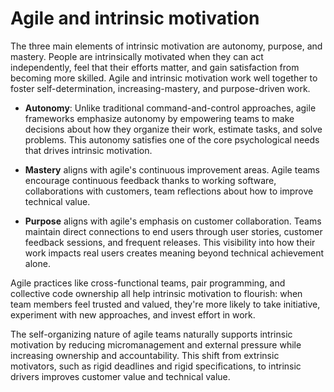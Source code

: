 # Agile and intrinsic motivation

The three main elements of intrinsic motivation are autonomy, purpose, and mastery. People are intrinsically motivated when they can act independently, feel that their efforts matter, and gain satisfaction from becoming more skilled. Agile and intrinsic motivation work well together to foster self-determination, increasing-mastery, and purpose-driven work.

* **Autonomy**: Unlike traditional command-and-control approaches, agile frameworks emphasize autonomy by empowering teams to make decisions about how they organize their work, estimate tasks, and solve problems. This autonomy satisfies one of the core psychological needs that drives intrinsic motivation.

* **Mastery** aligns with agile's continuous improvement areas. Agile teams encourage continuous feedback thanks to working software, collaborations with customers, team reflections about how to improve technical value.

* **Purpose** aligns with agile's emphasis on customer collaboration. Teams maintain direct connections to end users through user stories, customer feedback sessions, and frequent releases. This visibility into how their work impacts real users creates meaning beyond technical achievement alone.

Agile practices like cross-functional teams, pair programming, and collective code ownership all help intrinsic motivation to flourish: when team members feel trusted and valued, they're more likely to take initiative, experiment with new approaches, and invest effort in work.

The self-organizing nature of agile teams naturally supports intrinsic motivation by reducing micromanagement and external pressure while increasing ownership and accountability. This shift from extrinsic motivators, such as rigid deadlines and rigid specifications, to intrinsic drivers improves customer value and technical value.
